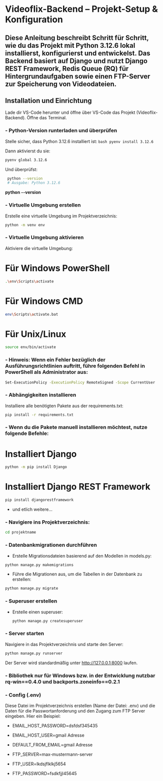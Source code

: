 # Videoflix-Backend – Projekt-Setup & Konfiguration
## Diese Anleitung beschreibt Schritt für Schritt, wie du das Projekt mit Python 3.12.6 lokal installierst, konfigurierst und entwickelst. Das Backend basiert auf Django und nutzt Django REST Framework, Redis Queue (RQ) für Hintergrundaufgaben sowie einen FTP-Server zur Speicherung von Videodateien.

## Installation und Einrichtung
  Lade dir VS-Code herunter und öffne über VS-Code das Projekt (Videoflix-Backend). Öffne das Terminal.


### - Python-Version runterladen und überprüfen
  Stelle sicher, dass Python 3.12.6 installiert ist:
    ```bash
    pyenv install 3.12.6
    ``` 

  Dann aktivierst du sie:
   ```bash
   pyenv global 3.12.6
   ```

  Und überprüfst:
   ```bash
    python --version
    # Ausgabe: Python 3.12.6
   ```

  **python --version**

### - Virtuelle Umgebung erstellen
  Erstelle eine virtuelle Umgebung im Projektverzeichnis:
  ```bash
  python -m venv env
  ```

### - Virtuelle Umgebung aktivieren
   Aktiviere die virtuelle Umgebung:
  
 # Für Windows PowerShell
   ```bash
   .\env\Scripts\activate
   ```

 # Für Windows CMD
   ```bash
   env\Scripts\activate.bat
   ```

# Für Unix/Linux
   ```bash
   source env/bin/activate
   ```

### - Hinweis: Wenn ein Fehler bezüglich der Ausführungsrichtlinien auftritt, führe folgenden Befehl in PowerShell als Administrator aus:
   ```bash
   Set-ExecutionPolicy -ExecutionPolicy RemoteSigned -Scope CurrentUser
   ```

### - Abhängigkeiten installieren
  Installiere alle benötigten Pakete aus der requirements.txt:
  ```bash
  pip install -r requirements.txt
  ```
  

### - Wenn du die Pakete manuell installieren möchtest, nutze folgende Befehle:

# Installiert Django
  ```bash
  python -m pip install Django
  ```

# Installiert Django REST Framework
  ```bash
  pip install djangorestframework
  ```

 - und etlich weitere...

### - Navigiere ins Projektverzeichnis:
  ```bash
  cd projektname
  ```

### - Datenbankmigrationen durchführen
  - Erstelle Migrationsdateien basierend auf den Modellen in models.py:
  ```bash
  python manage.py makemigrations
  ```

  - Führe die Migrationen aus, um die Tabellen in der Datenbank zu erstellen:
  ```bash
  python manage.py migrate
  ```


### - Superuser erstellen
  - Erstelle einen superuser:
    ```bash
    python manage.py createsuperuser
    ```
    
  
### - Server starten
  Navigiere in das Projektverzeichnis und starte den Server:
  ```bash
  python manage.py runserver
  ```
  Der Server wird standardmäßig unter http://127.0.0.1:8000 laufen.

### - Bibliothek nur für Windows bzw. in der Entwicklung nutzbar rq-win==0.4.0 und backports.zoneinfo==0.2.1

### - Config (.env)
  Diese Datei im Projektverzeichnis erstellen (Name der Datei: .env) und die Daten für die Passwortanforderung und den Zugang zum FTP Server eingeben.
  Hier ein Beispiel:

  - EMAIL_HOST_PASSWORD=dsfdsf345435
  - EMAIL_HOST_USER=gmail Adresse
  - DEFAULT_FROM_EMAIL=gmail Adresse

  - FTP_SERVER=max-mustermann-server
  - FTP_USER=lkdsjflklkj5654
  - FTP_PASSWORD=fsdkfjjl45645



